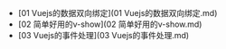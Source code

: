 * [01 Vuejs的数据双向绑定](01 Vuejs的数据双向绑定.md)
* [02 简单好用的v-show](02 简单好用的v-show.md)
* [03 Vuejs的事件处理](03 Vuejs的事件处理.md)
